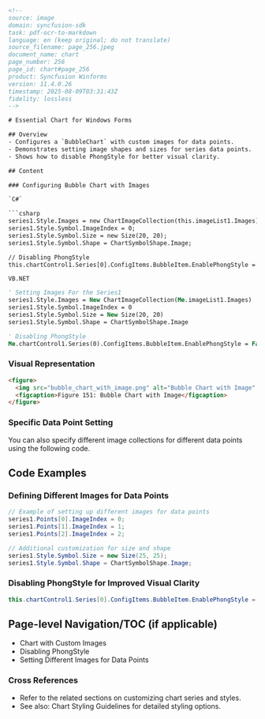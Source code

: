 ```html
<!-- 
source: image
domain: syncfusion-sdk
task: pdf-ocr-to-markdown
language: en (keep original; do not translate)
source_filename: page_256.jpeg
document_name: chart
page_number: 256
page_id: chart#page_256
product: Syncfusion Winforms
version: 11.4.0.26
timestamp: 2025-08-09T03:31:43Z
fidelity: lossless
-->

# Essential Chart for Windows Forms

## Overview
- Configures a `BubbleChart` with custom images for data points.
- Demonstrates setting image shapes and sizes for series data points.
- Shows how to disable PhongStyle for better visual clarity.

## Content

### Configuring Bubble Chart with Images

`C#`

```csharp
series1.Style.Images = new ChartImageCollection(this.imageList1.Images);
series1.Style.Symbol.ImageIndex = 0;
series1.Style.Symbol.Size = new Size(20, 20);
series1.Style.Symbol.Shape = ChartSymbolShape.Image;

// Disabling PhongStyle
this.chartControl1.Series[0].ConfigItems.BubbleItem.EnablePhongStyle = false;
```

`VB.NET`

```vb
' Setting Images For the Series1
series1.Style.Images = New ChartImageCollection(Me.imageList1.Images)
series1.Style.Symbol.ImageIndex = 0
series1.Style.Symbol.Size = New Size(20, 20)
series1.Style.Symbol.Shape = ChartSymbolShape.Image

' Disabling PhongStyle
Me.chartControl1.Series(0).ConfigItems.BubbleItem.EnablePhongStyle = False
```

### Visual Representation

```html
<figure>
  <img src="bubble_chart_with_image.png" alt="Bubble Chart with Image" />
  <figcaption>Figure 151: Bubble Chart with Image</figcaption>
</figure>
```

### Specific Data Point Setting

You can also specify different image collections for different data points using the following code.

## Code Examples

### Defining Different Images for Data Points
```csharp
// Example of setting up different images for data points
series1.Points[0].ImageIndex = 0;
series1.Points[1].ImageIndex = 1;
series1.Points[2].ImageIndex = 2;

// Additional customization for size and shape
series1.Style.Symbol.Size = new Size(25, 25);
series1.Style.Symbol.Shape = ChartSymbolShape.Image;
```

### Disabling PhongStyle for Improved Visual Clarity
```csharp
this.chartControl1.Series[0].ConfigItems.BubbleItem.EnablePhongStyle = false;
```

## Page-level Navigation/TOC (if applicable)

- Chart with Custom Images
- Disabling PhongStyle
- Setting Different Images for Data Points

### Cross References
- Refer to the related sections on customizing chart series and styles.
- See also: Chart Styling Guidelines for detailed styling options.

<!-- tags: [syncfusion, winforms, chart, bubblechart, image, customize, disable phongstyle] keywords: [series, symbol, shape, imageindex, size, phongstyle, enable, disable, customimage, datapoimg, setting] -->
```
